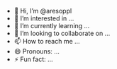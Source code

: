 - 👋 Hi, I’m @aresoppl
- 👀 I’m interested in ...
- 🌱 I’m currently learning ...
- 💞️ I’m looking to collaborate on ...
- 📫 How to reach me ...
- 😄 Pronouns: ...
- ⚡ Fun fact: ...

<!---
aresoppl/aresoppl is a ✨ special ✨ repository because its `README.md` (this file) appears on your GitHub profile.
You can click the Preview link to take a look at your changes.
--->
